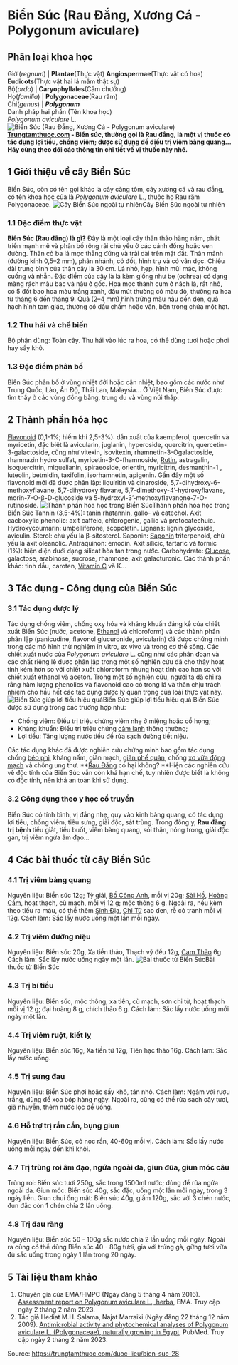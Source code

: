 # Biển Súc (Rau Đắng, Xương Cá - Polygonum aviculare)

Phân loại khoa học  
---  
Giới(_regnum_) |  **Plantae**(Thực vật) **Angiospermae**(Thực vật có hoa) **Eudicots**(Thực vật hai lá mầm thật sự)  
Bộ(_ordo_) | **Caryophyllales**(Cẩm chướng)  
Họ(_familia_) | **Polygonaceae**(Rau răm)  
Chi(_genus_) | _**Polygonum**_  
Danh pháp hai phần (Tên khoa học)  
_Polygonum aviculare_ L.  
![Biển Súc \(Rau Đắng, Xương Cá - Polygonum aviculare\)](https://trungtamthuoc.com/images/others/bien-suc-8817.jpg)
**[Trungtamthuoc.com](https://trungtamthuoc.com/ "trungtamthuoc.com") - Biển súc, thường gọi là Rau đắng, là một vị thuốc có tác dụng lợi tiểu, chống viêm; được sử dụng để điều trị viêm bàng quang... Hãy cùng theo dõi các thông tin chi tiết về vị thuốc này nhé.**
##  1 Giới thiệu về cây Biển Súc
Biển Súc, còn có tên gọi khác là cây càng tôm, cây xương cá và rau đắng, có tên khoa học của là _Polygonum aviculare_ L., thuộc họ Rau răm Polygonaceae.
![Cây Biển Súc ngoài tự nhiên](https://trungtamthuoc.com/images/item/hinh-anh-bien-suc\(1\).jpg)Cây Biển Súc ngoài tự nhiên
### 1.1 Đặc điểm thực vật
**Biển Súc (Rau đắng) là gì?** Đây là một loại cây thân thảo hàng năm, phát triển mạnh mẽ và phân bố rộng rãi chủ yếu ở các cánh đồng hoặc ven đường.
Thân cỏ ba lá mọc thẳng đứng và trải dài trên mặt đất. Thân mảnh (đường kính 0,5–2 mm), phân nhánh, có đốt, hình trụ và có vân dọc. Chiều dài trung bình của thân cây là 30 cm. Lá nhỏ, hẹp, hình mũi mác, không cuống và nhẵn. Đặc điểm của cây là lá kèm giống như bẹ (ochrea) có dạng màng rách màu bạc và nâu ở gốc.
Hoa mọc thành cụm ở nách lá, rất nhỏ, có 5 đốt bao hoa màu trắng xanh, đầu mút thường có màu đỏ, thường ra hoa từ tháng 6 đến tháng 9. Quả (2–4 mm) hình trứng màu nâu đến đen, quả hạch hình tam giác, thường có dấu chấm hoặc vân, bên trong chứa một hạt.
### 1.2 Thu hái và chế biến
Bộ phận dùng: Toàn cây.
Thu hái vào lúc ra hoa, có thể dùng tươi hoặc phơi hay sấy khô.
### 1.3 Đặc điểm phân bố
Biển Súc phân bố ở vùng nhiệt đới hoặc cận nhiệt, bao gồm các nước như Trung Quốc, Lào, Ấn Độ, Thái Lan, Malaysia... Ở Việt Nam, Biển Súc được tìm thấy ở các vùng đồng bằng, trung du và vùng núi thấp.
##  2 Thành phần hóa học
[Flavonoid](https://trungtamthuoc.com/hoat-chat/flavonoid "Flavonoid") (0,1-1%; hiếm khi 2,5-3%): dẫn xuất của kaempferol, quercetin và myricetin, đặc biệt là avicularin, juglanin, hyperoside, quercitrin, quercetin-3-galactoside, cũng như vitexin, isovitexin, rhamnetin-3-Ogalactoside, rhamnazin hydro sulfat, myricetin-3-O-fhamnoside, [Rutin](https://trungtamthuoc.com/hoat-chat/rutin "Rutin"), astragalin, isoquercitrin, miquelianin, spiraeoside, orientin, myricitrin, desmanthin-1 , luteolin, betmidin, taxifolin, isorhamnetin, apigenin. Gần đây một số flavonoid mới đã được phân lập: liquiritin và cinaroside, 5,7-dihydroxy-6-methoxyflavane, 5,7-dihydroxy flavane, 5,7-dimethoxy-4’-hydroxyflavane, morin-7-O-β-D-glucoside và 5-hydroxyl-3’-methoxyflavanone-7-O-rutinoside.
![Thành phần hóa học trong Biển Súc](https://trungtamthuoc.com/images/item/thanh-phan-hoa-hoc-bien-suc.jpg)Thành phần hóa học trong Biển Súc
Tannin (3,5-4%): tanin rhatannin, gallo- và catechol.
Axit cacboxylic phenolic: axit caffeic, chlorogenic, gallic và protocatechuic.
Hydroxycoumarin: umbelliferone, scopoletin.
Lignans: lignin glycoside, aviculin.
Sterol: chủ yếu là β-sitosterol.
Saponin: [Saponin](https://trungtamthuoc.com/hoat-chat/saponin "Saponin") triterpenoid, chủ yếu là axit oleanolic.
Antraquinon: emodin.
Axit silicic, tartaric và formic (1%): hiện diện dưới dạng silicat hòa tan trong nước.
Carbohydrate: [Glucose](https://trungtamthuoc.com/hoat-chat/glucose "Glucose"), galactose, arabinose, sucrose, rhamnose, axit galacturonic.
Các thành phần khác: tinh dầu, caroten, [Vitamin C](https://trungtamthuoc.com/hoat-chat/vitamin-c "Vitamin C") và K...
##  3 Tác dụng - Công dụng của Biển Súc
### 3.1 Tác dụng dược lý
Tác dụng chống viêm, chống oxy hóa và kháng khuẩn đáng kể của chiết xuất Biển Súc (nước, acetone, [Ethanol](https://trungtamthuoc.com/hoat-chat/ethanol "Ethanol") và chloroform) và các thành phần phân lập (panicudine, flavonol glucuronide, avicularin) đã được chứng minh trong các mô hình thử nghiệm in vitro, ex vivo và trong cơ thể sống.
Các chiết xuất nước của _Polygonum aviculare_ L. cũng như các phân đoạn và các chất riêng lẻ được phân lập trong một số nghiên cứu đã cho thấy hoạt tính kém hơn so với chiết xuất chloroform nhưng hoạt tính cao hơn so với chiết xuất ethanol và aceton. Trong một số nghiên cứu, người ta đã chỉ ra rằng hàm lượng phenolics và flavonoid cao có trong lá và thân chịu trách nhiệm cho hầu hết các tác dụng dược lý quan trọng của loài thực vật này.
![Biển Súc giúp lợi tiểu hiệu quả](https://trungtamthuoc.com/images/item/tac-dung-bien-suc.jpg)Biển Súc giúp lợi tiểu hiệu quả
Biển Súc được sử dụng trong các trường hợp như:
  * Chống viêm: Điều trị triệu chứng viêm nhẹ ở miệng hoặc cổ họng;
  * Kháng khuẩn: Điều trị triệu chứng [cảm lạnh](https://trungtamthuoc.com/bai-viet/cam-lanh-nguyen-nhan-trieu-chung-va-cac-bai-thuoc-dan-gian-chua-tri "cảm lạnh") thông thường; 
  * Lợi tiểu: Tăng lượng nước tiểu để rửa sạch đường tiết niệu.


Các tác dụng khác đã được nghiên cứu chứng minh bao gồm tác dụng chống [béo phì](https://trungtamthuoc.com/bai-viet/benh-beo-phi "béo phì"), kháng nấm, giãn mạch, [giãn phế quản](https://trungtamthuoc.com/bai-viet/gian-phe-quan "giãn phế quản"), chống [xơ vữa động mạch](https://trungtamthuoc.com/bai-viet/vua-xo-dong-mach "xơ vữa động mạch") và chống ung thư.
**[Rau Đắng](https://trungtamthuoc.com/duoc-lieu/bien-suc-28 "Rau Đắng") có hại không? **Hiện các nghiên cứu về độc tính của Biển Súc vẫn còn khá hạn chế, tuy nhiên được biết là không có độc tính, nên khá an toàn khi sử dụng.
### 3.2 Công dụng theo y học cổ truyền
Biển Súc có tính bình, vị đắng nhẹ, quy vào kinh bàng quang, có tác dụng lợi tiểu, chống viêm, tiêu sưng, giải độc, sát trùng.
Trong đông y, **Rau đắng trị bệnh** tiểu giắt, tiểu buốt, viêm bàng quang, sỏi thận, nóng trong, giải độc gan, trị viêm ngứa âm đạo...
##  4 Các bài thuốc từ cây Biển Súc
### 4.1 Trị viêm bàng quang
Nguyên liệu: Biển súc 12g; Tỳ giải, [Bồ Công Anh](https://trungtamthuoc.com/duoc-lieu/bo-cong-anh-30 "Bồ Công Anh"), mỗi vị 20g; [Sài Hồ](https://trungtamthuoc.com/duoc-lieu/sai-ho-12 "Sài Hồ"), [Hoàng Cầm](https://trungtamthuoc.com/duoc-lieu/hoang-cam "Hoàng Cầm"), hoạt thạch, cù mạch, mỗi vị 12 g; mộc thông 6 g. Ngoài ra, nếu kèm theo tiểu ra máu, có thể thêm [Sinh Địa](https://trungtamthuoc.com/duoc-lieu/dia-hoang "Sinh Địa"), [Chi Tử](https://trungtamthuoc.com/duoc-lieu/chi-tu "Chi Tử") sao đen, rễ cỏ tranh mỗi vị 12g.
Cách làm: Sắc lấy nước uống một lần mỗi ngày.
### 4.2 Trị viêm đường niệu
Nguyên liệu: Biển súc 20g, Xa tiền thảo, Thạch vỹ đều 12g, [Cam Thảo](https://trungtamthuoc.com/duoc-lieu/cam-thao-32 "Cam Thảo") 6g.
Cách làm: Sắc lấy nước uống ngày một lần.
![Bài thuốc từ Biển Súc](https://trungtamthuoc.com/images/item/bai-thuoc-bien-suc.jpg)Bài thuốc từ Biển Súc
### 4.3 Trị bí tiểu
Nguyên liệu: Biển súc, mộc thông, xa tiền, cù mạch, sơn chi tử, hoạt thạch mỗi vị 12 g; đại hoàng 8 g, chích thảo 6 g.
Cách làm: Sắc lấy nước uống mỗi ngày một lần.
### 4.4 Trị viêm ruột, kiết lỵ
Nguyên liệu: Biển súc 16g, Xa tiền tử 12g, Tiên hạc thảo 16g.
Cách làm: Sắc lấy nước uống.
### 4.5 Trị sưng đau 
Nguyên liệu: Biển Súc phơi hoặc sấy khô, tán nhỏ.
Cách làm: Ngâm với rượu trắng, dùng để xoa bóp hàng ngày.
Ngoài ra, cũng có thể rửa sạch cây tươi, giã nhuyễn, thêm nước lọc để uống.
### 4.6 Hỗ trợ trị rắn cắn, bụng giun
Nguyên liệu: Biển Súc, cỏ nọc rắn, 40-60g mỗi vị.
Cách làm: Sắc lấy nước uống mỗi ngày đến khi khỏi.
### 4.7 Trị trùng roi âm đạo, ngứa ngoài da, giun đũa, giun móc câu 
Trùng roi: Biển súc tươi 250g, sắc trong 1500ml nước; dùng để rửa ngứa ngoài da.
Giun móc: Biển súc 40g, sắc đặc, uống một lần mỗi ngày, trong 3 ngày liền.
Giun chui ống mật: Biển súc 40g, giấm 120g, sắc với 3 chén nước, đun đặc còn 1 chén chia 2 lần uống.
### 4.8 Trị đau răng
Nguyên liệu: Biển súc 50 - 100g sắc nước chia 2 lần uống mỗi ngày. Ngoài ra cũng có thể dùng Biển súc 40 - 80g tươi, gia với trứng gà, gừng tươi vừa đủ sắc uống trong ngày 1 lần trong 20 ngày. 
##  5 Tài liệu tham khảo
1. Chuyên gia của EMA/HMPC (Ngày đăng 5 tháng 4 năm 2016). [Assessment report on Polygonum aviculare L., herba](https://www.ema.europa.eu/en/documents/herbal-report/final-assessment-report-polygonum-aviculare-l-herba_en.pdf), EMA. Truy cập ngày 2 tháng 2 năm 2023.
2. Tác giả Hediat M.H. Salama, Najat Marraiki (Ngày đăng 22 tháng 12 năm 2009). [Antimicrobial activity and phytochemical analyses of Polygonum aviculare L. (Polygonaceae), naturally growing in Egypt](https://www.ncbi.nlm.nih.gov/pmc/articles/PMC3730555/), PubMed. Truy cập ngày 2 tháng 2 năm 2023.


Source: https://trungtamthuoc.com/duoc-lieu/bien-suc-28